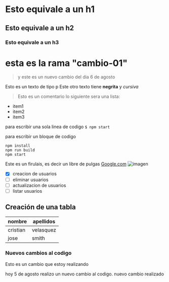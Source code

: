 # Esto equivale a un h1
## Esto equivale a un h2
### Esto equivale a un h3

# esta es la rama "cambio-01"
> y este es un nuevo cambio del dia 6 de agosto

Esto es un texto de tipo p
Este otro texto tiene **negrita** y *cursiva*
> Esto es un comentario 
lo siguiente sera una lista: 
- item1
- item2
- item3

para escribir una sola linea de codigo 
`$ npm start`

para escribir un bloque de codigo 
```
npm install
npm run build
npm start
```

Este es un firulais, es decir un libre de pulgas
[Google.com](https://www.google.com)
![imagen](https://www.nationalgeographic.com.es/medio/2023/05/31/un-perro-de-la-raza-labrador-retriever_00000000_d0938095_230531120054_800x800.jpg)
- [x] creacion de usuarios
- [ ] eliminar usuarios 
- [ ] actualizacion de usuarios 
- [ ] listar usuarios
## Creación de una tabla 
|nombre| apellidos|
|-----------|-------|
|cristian|velasquez|
|jose|smith|

### Nuevos cambios al codigo 
Esto es un cambio que estoy realizando 

hoy 5 de agosto realizo un nuevo cambio al codigo. 
nuevo cambio realizado 
